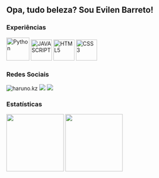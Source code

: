 ## Opa, tudo beleza? Sou Evilen Barreto!

### Experiências

<div>
  <img src="https://cdn.jsdelivr.net/gh/devicons/devicon@latest/icons/python/python-original.svg" height="60" title="Python" />
  <img src="https://cdn.jsdelivr.net/gh/devicons/devicon@latest/icons/javascript/javascript-original.svg" height="55" title="JAVASCRIPT"/>
  <img src="https://cdn.jsdelivr.net/gh/devicons/devicon@latest/icons/html5/html5-original.svg" height="55" title="HTML5"/>
  <img src="https://cdn.jsdelivr.net/gh/devicons/devicon@latest/icons/css3/css3-original.svg" height="55" title="CSS3"/>
</div>

### Redes Sociais
<div>
  <img src="https://img.shields.io/badge/Discord-7289DA?style=for-the-badge&logo=discord&logoColor=white" title="haruno.kz">
  <a  href="https://www.instagram.com/_evbarretoo?igsh=MXE1Z2R5c3Y2ZGlzNg=="><img src="https://img.shields.io/badge/Instagram-E4405F?style=for-the-badge&logo=instagram&logoColor=white"></a>
  <img src="https://img.shields.io/badge/LinkedIn-0077B5?style=for-the-badge&logo=linkedin&logoColor=white" href="#">
</div>

### Estatísticas
<div>
  <img height="150" src="https://github-readme-stats.vercel.app/api?username=evbarretoo&show_icons=false&theme=prussian&include_all_commits=false&count_private=false"/>
  <img height="150" src="https://github-readme-stats.vercel.app/api/top-langs/?username=evbarretoo&layout=compact&langs_count=7&theme=prussian"/>
</div>
